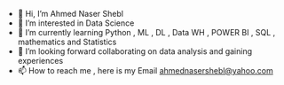 - 👋 Hi, I’m Ahmed Naser Shebl
- 👀 I’m interested in Data Science 
- 🌱 I’m currently learning Python , ML , DL , Data WH , POWER BI , SQL , mathematics and Statistics    
- 💞️ I’m  looking forward  collaborating on data analysis and gaining experiences
- 📫 How to reach me , here is my Email ahmednasershebl@yahoo.com

<!---
AhmedShebl21/AhmedShebl21 is a ✨ special ✨ repository because its `README.md` (this file) appears on your GitHub profile.
You can click the Preview link to take a look at your changes.
--->
